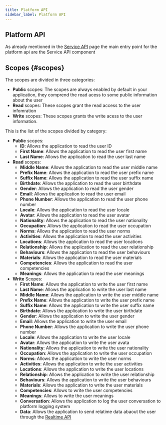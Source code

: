 ```yaml
---
title: Platform API
sidebar_label: Platform API
---
```


## Platform API

As already mentioned in the [Service API](/docs/platform/service-api) page the main entry point for the platform api are the Service API component

## Scopes {#scopes}

The scopes are divided in three categories:

- **Public** scopes: The scopes are always enabled by default in your application, they comprend the read acess to some public information about the user
- **Read** scopes: These scopes grant the read access to the user infomration
- **Write** scopes: These scopes grants the write acess to the user information.

This is the list of the scopes divided by category:

- **Public** scopes:
    - **ID**: Allows the application to read the user ID
    - **First Name**: Allows the application to read the user first name
    - **Last Name**: Allows the application to read the user last name
- **Read** scopes:
    - **Middle Name**: Allows the application to read the user middle name
    - **Prefix Name**: Allows the application to read the user prefix name
    - **Suffix Name**: Allows the application to read the user suffix name
    - **Birthdate**: Allows the application to read the user birthdate
    - **Gender**: Allows the application to read the user gender
    - **Email**: Allows the application to read the user email
    - **Phone Number**: Allows the application to read the user phone number
    - **Locale**: Allows the application to read the user locale
    - **Avatar**: Allows the application to read the user avatar
    - **Nationality**: Allows the application to read the user nationality
    - **Occupation**: Allows the application to read the user occupation
    - **Norms**: Allows the application to read the user norms
    - **Activities**: Allows the application to read the user activities
    - **Locations**: Allows the application to read the user locations
    - **Relationship**: Allows the application to read the user relationship
    - **Behaviours**: Allows the application to read the user behaviours
    - **Materials**: Allows the application to read the user materials
    - **Competencies**: Allows the application to read the user competencies
    - **Meanings**: Allows the application to read the user meanings
- **Write** Scopes:
   - **First Name**: Allows the application to write the user first name
    - **Last Name**: Allows the application to write the user last name
    - **Middle Name**: Allows the application to write the user middle name
    - **Prefix Name**: Allows the application to write the user prefix name
    - **Suffix Name**: Allows the application to write the user suffix name
    - **Birthdate**: Allows the application to write the user birthdate
    - **Gender**: Allows the application to write the user gender
    - **Email**: Allows the application to write the user email
    - **Phone Number**: Allows the application to write the user phone number
    - **Locale**: Allows the application to write the user locale
    - **Avatar**: Allows the application to write the user avata
    - **Nationality**: Allows the application to write the user nationality
    - **Occupation**: Allows the application to write the user occupation
    - **Norms**: Allows the application to write the user norms
    - **Activities**: Allows the application to write the user activities
    - **Locations**: Allows the application to write the user locations
    - **Relationship**: Allows the application to write the user relationship
    - **Behaviours**: Allows the application to write the user behaviours
    - **Materials**: Allows the application to write the user materials
    - **Competencies**: Allows to write the user competencies
    - **Meanings**: Allows to write the user meanings
    - **Conversation**: Allows the application to log the user conversation to platform logging system
    - **Data**: Allows the application to send relatime data abaout the user through the [Realtime API](/docs/platform/realtime)
